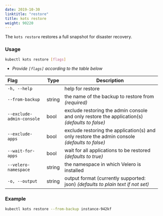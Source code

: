 ```yaml
---
date: 2019-10-30
linktitle: "restore"
title: kots restore
weight: 90220
---
```


The `kots restore` restores a full snapshot for disaster recovery.

### Usage

```bash
kubectl kots restore [flags]
```

- _Provide `[flags]` according to the table below_

| Flag                        | Type   | Description                                                                                   |
| :-------------------------- | ------ | --------------------------------------------------------------------------------------------- |
| `-h, --help`                |        | help for restore                                                                              |
| `--from-backup`             | string | the name of the backup to restore from _(required)_                                           |
| `--exclude-admin-console`   | bool   | exclude restoring the admin console and only restore the application(s) _(defaults to false)_ |
| `--exclude-apps`            | bool   | exclude restoring the application(s) and only restore the admin console _(defaults to false)_ |
| `--wait-for-apps`           | bool   | wait for all applications to be restored _(defaults to true)_                                 |
| `--velero-namespace`        | string | the namespace in which Velero is installed                                                    |
| `-o, --output`              | string | output format (currently supported: json) _(defaults to plain text if not set)_               |

### Example

```bash
kubectl kots restore --from-backup instance-942kf
```
